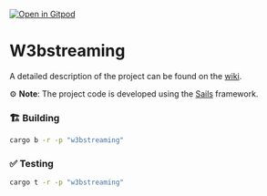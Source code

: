 [![Open in Gitpod](https://img.shields.io/badge/Open_in-Gitpod-white?logo=gitpod)](https://gitpod.io/#FOLDER=w3bstreaming/https://github.com/gear-foundation/dapps)

# W3bstreaming

A detailed description of the project can be found on the [wiki](https://wiki.vara.network/docs/examples/Infra/w3bstreaming).

⚙️ **Note**: The project code is developed using the [Sails](https://github.com/gear-tech/sails) framework.

### 🏗️ Building

```sh
cargo b -r -p "w3bstreaming"
```

### ✅ Testing

```sh
cargo t -r -p "w3bstreaming"
```
